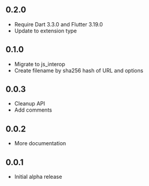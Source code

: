 ## 0.2.0

* Require Dart 3.3.0 and Flutter 3.19.0
* Update to extension type

## 0.1.0

* Migrate to js_interop
* Create filename by sha256 hash of URL and options

## 0.0.3

* Cleanup API
* Add comments

## 0.0.2

* More documentation

## 0.0.1

* Initial alpha release
